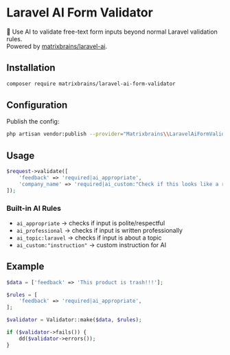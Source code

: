 # Laravel AI Form Validator

🚀 Use AI to validate free-text form inputs beyond normal Laravel validation rules.  
Powered by [matrixbrains/laravel-ai](https://github.com/matrixbrains/laravel-ai).

## Installation

```bash
composer require matrixbrains/laravel-ai-form-validator
```

## Configuration

Publish the config:

```bash
php artisan vendor:publish --provider="Matrixbrains\\LaravelAiFormValidator\\LaravelAiFormValidatorServiceProvider" --tag=config
```

## Usage

```php
$request->validate([
    'feedback' => 'required|ai_appropriate',
    'company_name' => 'required|ai_custom:"Check if this looks like a real company name"',
]);
```

### Built-in AI Rules

- `ai_appropriate` → checks if input is polite/respectful  
- `ai_professional` → checks if input is written professionally  
- `ai_topic:laravel` → checks if input is about a topic  
- `ai_custom:"instruction"` → custom instruction for AI  

## Example

```php
$data = ['feedback' => 'This product is trash!!!'];

$rules = [
    'feedback' => 'required|ai_appropriate',
];

$validator = Validator::make($data, $rules);

if ($validator->fails()) {
    dd($validator->errors()); 
}
```
